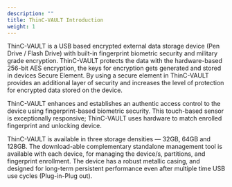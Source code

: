 ```yaml
---
description: ""
title: ThinC-VAULT Introduction
weight: 1
---
```


ThinC-VAULT is a USB based encrypted external data storage device (Pen Drive / Flash Drive) with built-in fingerprint biometric security and military grade encryption. ThinC-VAULT protects the data with the hardware-based 256-bit AES encryption, the keys for encryption gets generated and stored in devices Secure Element. By using a secure element in ThinC-VAULT provides an additional layer of security and increases the level of protection for encrypted data stored on the device. 

ThinC-VAULT enhances and establishes an authentic access control to the device using fingerprint-based biometric security. This touch-based sensor is exceptionally responsive; ThinC-VAULT uses hardware to match enrolled fingerprint and unlocking device.

ThinC-VAULT is available in three storage densities — 32GB, 64GB and 128GB. The download-able complementary standalone management tool is available with each device, for managing the device/s, partitions, and fingerprint enrollment. The device has a robust metallic casing, and designed for long-term persistent performance even after multiple time USB use cycles (Plug-in-Plug out).